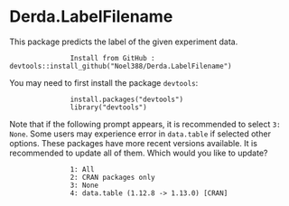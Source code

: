 # Derda.LabelFilename

This package predicts the label of the given experiment data.

                   Install from GitHub :  devtools::install_github("Noel388/Derda.LabelFilename")
                 
You may need to first install the package `devtools`:
                   
                   install.packages("devtools")
                   library("devtools")


Note that if the following prompt appears, it is recommended to select `3: None`. Some users may experience error in `data.table` if selected other options.
                   These packages have more recent versions available.
                   It is recommended to update all of them.
                   Which would you like to update?

                   1: All                                 
                   2: CRAN packages only                  
                   3: None                                
                   4: data.table (1.12.8 -> 1.13.0) [CRAN]
                   
